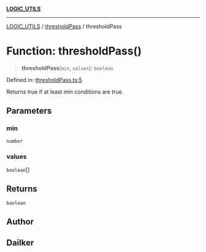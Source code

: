 [**LOGIC_UTILS**](../../README.md)

***

[LOGIC_UTILS](../../README.md) / [thresholdPass](../README.md) / thresholdPass

# Function: thresholdPass()

> **thresholdPass**(`min`, `values`): `boolean`

Defined in: [thresholdPass.ts:5](https://github.com/dailker/everyutil/blob/2581c2d178bc530a012cdac45251b2404ba4d9ac/src/logic/thresholdPass.ts#L5)

Returns true if at least min conditions are true.

## Parameters

### min

`number`

### values

`boolean`[]

## Returns

`boolean`

## Author

## Dailker
